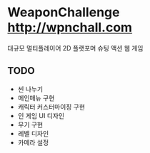 # WeaponChallenge <http://wpnchall.com>

대규모 멀티플레이어 2D 플랫포머 슈팅 액션 웹 게임

## TODO

-   씬 나누기
-   메인매뉴 구현
-   캐릭터 커스터마이징 구현
-   인 게임 UI 디자인
-   무기 구현
-   레벨 디자인
-   카메라 설정
